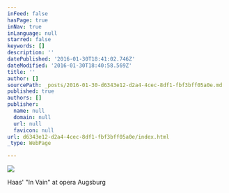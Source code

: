 ```yaml
---
inFeed: false
hasPage: true
inNav: true
inLanguage: null
starred: false
keywords: []
description: ''
datePublished: '2016-01-30T18:41:02.746Z'
dateModified: '2016-01-30T18:40:58.569Z'
title: ''
author: []
sourcePath: _posts/2016-01-30-d6343e12-d2a4-4cec-8df1-fbf3bff05a0e.md
published: true
authors: []
publisher:
  name: null
  domain: null
  url: null
  favicon: null
url: d6343e12-d2a4-4cec-8df1-fbf3bff05a0e/index.html
_type: WebPage

---
```

![](https://the-grid-user-content.s3-us-west-2.amazonaws.com/219d3400-96c0-42c9-913e-23e295a9249d.jpg)

Haas' "In Vain" at opera Augsburg